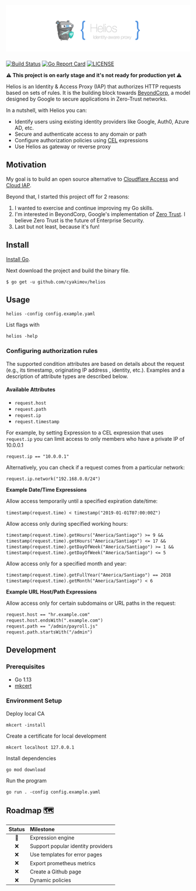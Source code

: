 <h1 align="center"><img src="./docs/images/banner.png" alt="Helios - Identity-aware Proxy"></h1>

[![Build Status](https://travis-ci.org/cyakimov/helios.svg?branch=master)](https://travis-ci.org/cyakimov/helios)
[![Go Report Card](https://goreportcard.com/badge/github.com/cyakimov/helios)](https://goreportcard.com/report/github.com/cyakimov/helios)
[![LICENSE](https://img.shields.io/github/license/pomerium/pomerium.svg)](https://github.com/pomerium/pomerium/blob/master/LICENSE)

**⚠ This project is on early stage and it's not ready for production yet ⚠**

Helios is an Identity & Access Proxy (IAP) that authorizes HTTP requests based on sets of rules. 
It is the building block towards [BeyondCorp](https://beyondcorp.com), a model designed by Google to secure applications
in Zero-Trust networks.

In a nutshell, with Helios you can:

* Identify users using existing identity providers like Google, Auth0, Azure AD, etc.
* Secure and authenticate access to any domain or path 
* Configure authorization policies using [CEL](https://github.com/google/cel-spec) expressions
* Use Helios as gateway or reverse proxy 

## Motivation

My goal is to build an open source alternative to
[Cloudflare Access](https://www.cloudflare.com/products/cloudflare-access/)
and [Cloud IAP](https://cloud.google.com/iap/).

Beyond that, I started this project off for 2 reasons:

1. I wanted to exercise and continue improving my Go skills.
2. I'm interested in BeyondCorp, Google's implementation of [Zero Trust](https://wikipedia.org/wiki/Zero_Trust). I 
believe Zero Trust is the future of Enterprise Security.
3. Last but not least, because it's fun! 

## Install

[Install Go](https://golang.org/doc/install).

Next download the project and build the binary file.

```shell
$ go get -u github.com/cyakimov/helios
```

## Usage

```shell
helios -config config.example.yaml
```

List flags with

```shell
helios -help
```

### Configuring authorization rules

The supported condition attributes are based on details about the request (e.g., its timestamp, originating IP address
, identity, etc.).
Examples and a description of attribute types are described below.

#### Available Attributes

- `request.host`
- `request.path`
- `request.ip`
- `request.timestamp`

For example, by setting Expression to a CEL expression that uses `request.ip` you can limit access to only members
who have a private IP of 10.0.0.1

```
request.ip == "10.0.0.1"
```

Alternatively, you can check if a request comes from a particular network:

```
request.ip.network("192.168.0.0/24")
```

**Example Date/Time Expressions**

Allow access temporarily until a specified expiration date/time:

```timestamp(request.time) < timestamp("2019-01-01T07:00:00Z")```

Allow access only during specified working hours:

```
timestamp(request.time).getHours("America/Santiago") >= 9 &&
timestamp(request.time).getHours("America/Santiago") <= 17 &&
timestamp(request.time).getDayOfWeek("America/Santiago") >= 1 &&
timestamp(request.time).getDayOfWeek("America/Santiago") <= 5
```

Allow access only for a specified month and year:

```
timestamp(request.time).getFullYear("America/Santiago") == 2018
timestamp(request.time).getMonth("America/Santiago") < 6
```

**Example URL Host/Path Expressions**

Allow access only for certain subdomains or URL paths in the request:

```
request.host == "hr.example.com"
request.host.endsWith(".example.com")
request.path == "/admin/payroll.js"
request.path.startsWith("/admin")
```

## Development

### Prerequisites

 - Go 1.13
 - [mkcert](https://github.com/FiloSottile/mkcert)

### Environment Setup

Deploy local CA

```shell
mkcert -install
```

Create a certificate for local development

```shell
mkcert localhost 127.0.0.1
```

Install dependencies

```shell
go mod download
```

Run the program

```shell
go run . -config config.example.yaml
```

## Roadmap 🗺

| Status | Milestone |
| :---: | :--- |
| 🚀 | Expression engine |
| ❌ | Support popular identity providers |
| ❌ | Use templates for error pages |
| ❌ | Export prometheus metrics |
| ❌ | Create a Github page |
| ❌ | Dynamic policies |
